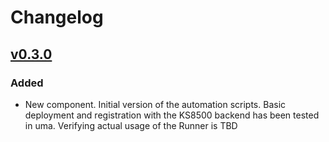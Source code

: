 # Changelog

## [v0.3.0]
### Added
- New component. Initial version of the automation scripts. Basic deployment and registration with the KS8500 backend has been tested in uma. Verifying actual usage of the Runner is TBD

<!-- Change latest version value at every release -->
[v0.3.0]: https://github.com/6G-SANDBOX/6G-Library/compare/v0.2.0...v0.2.1


<!-- FIELDS PER VERSION -->
<!--
### Added

- New features

### Changed

- Changes in existing functionality

### Deprecated

- Soon-to-be removed features

### Removed

- Removed features

### Fixed

- Bug fixes

### Security

- Vulnerability warnings
-->